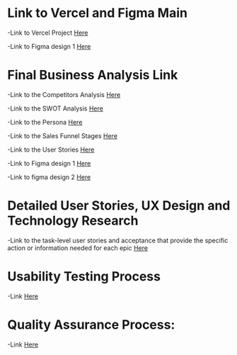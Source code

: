 # Link to Vercel and Figma Main

-Link to Vercel Project [Here](https://is-218-final-beta.vercel.app/)

-Link to Figma design 1 [Here](https://www.figma.com/file/C4rDJpr1dSmhsEmYPrFntX/design-1-(Copy)?type=design&node-id=0-1&mode=design&t=wHVgAWJDciTYN6rp-0)

# Final Business Analysis Link

-Link to the Competitors Analysis [Here](COMPETITOR-ANALYSIS.md) 

-Link to the SWOT Analysis [Here](SWOT-ANAlYSIS.md)

-Link to the Persona [Here](PERSONA.md)

-Link to the Sales Funnel Stages [Here](SALES-FUNNEL.md)

-Link to the User Stories [Here](userstories.md)

-Link to Figma design 1 [Here](https://www.figma.com/file/C4rDJpr1dSmhsEmYPrFntX/design-1-(Copy)?type=design&node-id=0-1&mode=design&t=wHVgAWJDciTYN6rp-0)

-Link to figma design 2 [Here](https://www.figma.com/file/lX4OHgOanpyhoJeVHr2btM/design-1?type=design&mode=design&t=u44seko83zk2h2v8-0)

# Detailed User Stories, UX Design and Technology Research

-Link to the task-level user stories and acceptance that provide the specific action or information needed for each epic [Here](Task-level-user-stories.md)

# Usability Testing Process 
-Link [Here](markdown.md)



# Quality Assurance Process: 

-Link [Here](Quality-Assurance-Process.md)


